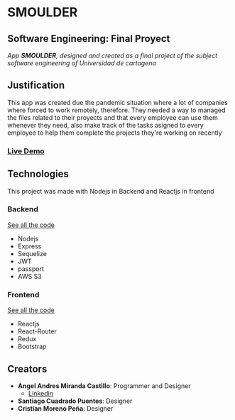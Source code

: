 # SMOULDER

## Software Engineering: Final Proyect

_App **SMOULDER**, designed and created as a final project of the subject software engineering of Universidad de cartagena_

## Justification

This app was created due the pandemic situation where a lot of companies where forced to work remotely, therefore. 
They needed a way to managed the files related to their proyects and that every employee can use them whenever they need, 
also make track of the tasks asigned to every employee to help them complete the projects they're working on recently

### [Live Demo](https://smoulder.netlify.app/)

## Technologies

This project was made with Nodejs in Backend and Reactjs in frontend

### Backend
[See all the code](https://github.com/Heriador/smoulder-backend)

* Nodejs
* Express
* Sequelize
* JWT
* passport
* AWS S3




### Frontend
[See all the code](https://github.com/Heriador/Smoulder-frontend)

* Reactjs
* React-Router
* Redux
* Bootstrap

## Creators
* **Angel Andres Miranda Castillo**: Programmer and Designer 
  * [Linkedin](https://www.linkedin.com/in/angel-andres-miranda-castillo/)
* **Santiago Cuadrado Puentes**: Designer
* **Cristian Moreno Peña**: Designer
